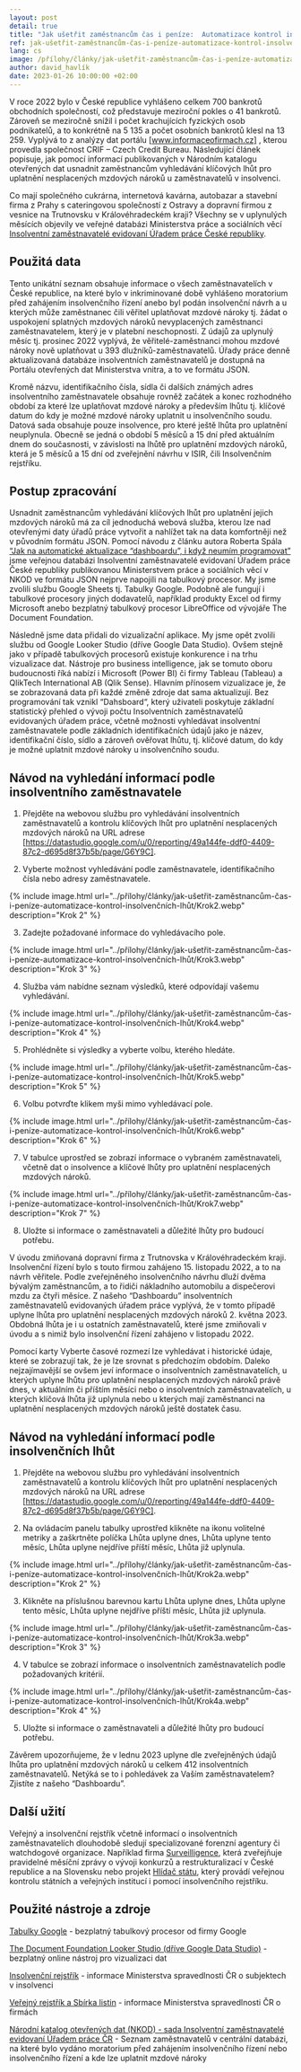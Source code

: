 ```yaml
---
layout: post
detail: true
title: "Jak ušetřit zaměstnancům čas i peníze:  Automatizace kontrol insolvenčních lhůt"
ref: jak-ušetřit-zaměstnancům-čas-i-peníze-automatizace-kontrol-insolvenčních-lhůt
lang: cs
image: /přílohy/články/jak-ušetřit-zaměstnancům-čas-i-peníze-automatizace-kontrol-insolvenčních-lhůt/Insolvence_titulka.webp
author: david_havlík
date: 2023-01-26 10:00:00 +02:00
---
```

V roce 2022 bylo v České republice vyhlášeno celkem 700 bankrotů obchodních společností, což představuje meziroční pokles o 41 bankrotů.
Zároveň se meziročně snížil i počet krachujících fyzických osob podnikatelů, a to konkrétně na 5 135 a počet osobních bankrotů klesl na 13 259. 
Vyplývá to z analýzy dat portálu [www.informaceofirmach.cz] , kterou provedla společnost CRIF – Czech Credit Bureau. 
Následující článek popisuje, jak pomocí informací publikovaných v Národním katalogu otevřených dat usnadnit zaměstnancům vyhledávání klíčových lhůt pro uplatnění nesplacených mzdových nároků u zaměstnavatelů v insolvenci.

<!--more-->

Co mají společného cukrárna, internetová kavárna, autobazar a stavební firma z Prahy s cateringovou společností z Ostravy a dopravní firmou z vesnice na Trutnovsku v Královéhradeckém kraji?
Všechny se v uplynulých měsících objevily ve veřejné databázi Ministerstva práce a sociálních věcí [Insolventní zaměstnavatelé evidovaní Úřadem práce České republiky].

## Použitá data

Tento unikátní seznam obsahuje informace o všech zaměstnavatelích v České republice, na které bylo v inkriminované době vyhlášeno moratorium před zahájením insolvenčního řízení anebo byl podán insolvenční návrh a u kterých může zaměstnanec čili věřitel uplatňovat mzdové nároky tj. žádat o uspokojení splatných mzdových nároků nevyplacených zaměstnanci zaměstnavatelem, který je v platební neschopnosti. Z údajů za uplynulý měsíc tj. prosinec 2022 vyplývá, že věřitelé-zaměstnanci mohou mzdové nároky nově uplatňovat u 393 dlužníků-zaměstnavatelů.
Úřady práce denně aktualizovaná databáze insolventních zaměstnavatelů je dostupná na Portálu otevřených dat Ministerstva vnitra, a to ve formátu JSON. 

Kromě názvu, identifikačního čísla, sídla či dalších známých adres insolventního zaměstnavatele obsahuje rovněž začátek a konec rozhodného období za které lze uplatňovat mzdové nároky a především lhůtu tj. klíčové datum do kdy je možné mzdové nároky uplatnit u insolvenčního soudu. 
Datová sada obsahuje pouze insolvence, pro které ještě lhůta pro uplatnění neuplynula.
Obecně se jedná o období 5 měsíců a 15 dní před aktuálním dnem do současnosti, v závislosti na lhůtě pro uplatnění mzdových nároků, která je 5 měsíců a 15 dní od zveřejnění návrhu v ISIR, čili Insolvenčním rejstříku. 

## Postup zpracování

Usnadnit zaměstnancům vyhledávání klíčových lhůt pro uplatnění jejich mzdových nároků má za cíl jednoduchá webová služba, kterou lze nad otevřenými daty úřadů práce vytvořit a nahlížet tak na data komfortněji než v původním formátu JSON.
Pomocí návodu z článku autora Roberta Spála [“Jak na automatické aktualizace “dashboardu”, i když neumím programovat”] jsme veřejnou databázi Insolventní zaměstnavatelé evidovaní Úřadem práce České republiky publikovanou Ministerstvem práce a sociálních věcí v NKOD ve formátu JSON nejprve napojili na tabulkový procesor. 
My jsme zvolili službu Google Sheets tj. Tabulky Google. 
Podobně ale fungují i tabulkové procesory jiných dodavatelů, například produkty Excel od firmy Microsoft anebo bezplatný tabulkový procesor LibreOffice od vývojáře The Document Foundation. 

Následně jsme data přidali do vizualizační aplikace. 
My jsme opět zvolili službu od Google Looker Studio (dříve Google Data Studio).
Ovšem stejně jako v případě tabulkových procesorů existuje konkurence i na trhu vizualizace dat. 
Nástroje pro business intelligence, jak se tomuto oboru budoucnosti říká nabízí i Microsoft (Power BI) či firmy Tableau (Tableau) a QlikTech International AB (Qlik Sense).
Hlavním přínosem vizualizace je, že se zobrazovaná data při každé změně zdroje dat sama aktualizují.
Bez programování tak vznikl “Dahsboard“, který uživateli poskytuje základní statistický přehled o vývoji počtu Insolventních zaměstnavatelů evidovaných úřadem práce, včetně možnosti vyhledávat insolventní zaměstnavatele podle základních identifikačních údajů jako je název, identifikační číslo, sídlo a zároveň ověřovat lhůtu, tj. klíčové datum, do kdy je možné uplatnit mzdové nároky u insolvenčního soudu. 

## Návod na vyhledání informací podle insolventního zaměstnavatele

1. Přejděte na webovou službu pro vyhledávání insolventních zaměstnavatelů a kontrolu klíčových lhůt pro uplatnění nesplacených mzdových nároků na URL adrese [https://datastudio.google.com/u/0/reporting/49a144fe-ddf0-4409-87c2-d695d8f37b5b/page/G6Y9C].

2. Vyberte možnost vyhledávání podle zaměstnavatele, identifikačního čísla nebo adresy zaměstnavatele.

{% include image.html url="../přílohy/články/jak-ušetřit-zaměstnancům-čas-i-peníze-automatizace-kontrol-insolvenčních-lhůt/Krok2.webp" description="Krok 2" %}

3. Zadejte požadované informace do vyhledávacího pole. 

{% include image.html url="../přílohy/články/jak-ušetřit-zaměstnancům-čas-i-peníze-automatizace-kontrol-insolvenčních-lhůt/Krok3.webp" description="Krok 3" %}

4. Služba vám nabídne seznam výsledků, které odpovídají vašemu vyhledávání. 

{% include image.html url="../přílohy/články/jak-ušetřit-zaměstnancům-čas-i-peníze-automatizace-kontrol-insolvenčních-lhůt/Krok4.webp" description="Krok 4" %}

5. Prohlédněte si výsledky a vyberte volbu, kterého hledáte.

{% include image.html url="../přílohy/články/jak-ušetřit-zaměstnancům-čas-i-peníze-automatizace-kontrol-insolvenčních-lhůt/Krok5.webp" description="Krok 5" %}

6. Volbu potvrďte klikem myši mimo vyhledávací pole.

{% include image.html url="../přílohy/články/jak-ušetřit-zaměstnancům-čas-i-peníze-automatizace-kontrol-insolvenčních-lhůt/Krok6.webp" description="Krok 6" %}

7. V tabulce uprostřed se zobrazí  informace o vybraném zaměstnavateli, včetně dat o insolvence a klíčové lhůty pro uplatnění nesplacených mzdových nároků.

{% include image.html url="../přílohy/články/jak-ušetřit-zaměstnancům-čas-i-peníze-automatizace-kontrol-insolvenčních-lhůt/Krok7.webp" description="Krok 7" %}

8. Uložte si informace o zaměstnavateli a důležité lhůty pro budoucí potřebu. 

V úvodu zmiňovaná dopravní firma z Trutnovska v Královéhradeckém kraji. 
Insolvenční řízení bylo s touto firmou zahájeno 15. listopadu 2022, a to na návrh věřitele.
Podle zveřejněného insolvenčního návrhu dluží dvěma bývalým zaměstnancům, a to řidiči nákladního automobilu a dispečerovi mzdu za čtyři měsíce.
Z našeho “Dashboardu” insolventních zaměstnavatelů evidovaných úřadem práce vyplývá, že v tomto případě uplyne lhůta pro uplatnění nesplacených mzdových nároků 2. května 2023. 
Obdobná lhůta je i u ostatních zaměstnavatelů, které jsme zmiňovali v úvodu a s nimiž bylo insolvenční řízení zahájeno v listopadu 2022. 

Pomocí karty Vyberte časové rozmezí lze vyhledávat i historické údaje, které se zobrazují tak, že je lze srovnat s předchozím obdobím.
Daleko nejzajímavější se ovšem jeví informace o insolventních zaměstnavatelích, u kterých uplyne lhůtu pro uplatnění nesplacených mzdových nároků právě dnes, v aktuálním či příštím měsíci nebo o insolventních zaměstnavatelích, u kterých klíčová lhůta již uplynula nebo u kterých mají zaměstnanci na uplatnění nesplacených mzdových nároků ještě dostatek času. 

## Návod na vyhledání informací podle insolvenčních lhůt

1. Přejděte na webovou službu pro vyhledávání insolventních zaměstnavatelů a kontrolu klíčových lhůt pro uplatnění nesplacených mzdových nároků na URL adrese [https://datastudio.google.com/u/0/reporting/49a144fe-ddf0-4409-87c2-d695d8f37b5b/page/G6Y9C].

2. Na ovládacím panelu tabulky uprostřed klikněte na ikonu volitelné metriky a zaškrtněte políčka Lhůta uplyne dnes, Lhůta uplyne tento měsíc, Lhůta uplyne nejdříve příští měsíc, Lhůta již uplynula.

{% include image.html url="../přílohy/články/jak-ušetřit-zaměstnancům-čas-i-peníze-automatizace-kontrol-insolvenčních-lhůt/Krok2a.webp" description="Krok 2" %}

3. Klikněte na příslušnou barevnou kartu Lhůta uplyne dnes, Lhůta uplyne tento měsíc, Lhůta uplyne nejdříve příští měsíc, Lhůta již uplynula.

{% include image.html url="../přílohy/články/jak-ušetřit-zaměstnancům-čas-i-peníze-automatizace-kontrol-insolvenčních-lhůt/Krok3a.webp" description="Krok 3" %}

4. V tabulce se zobrazí  informace o insolventních zaměstnavatelích podle požadovaných kritérií.

{% include image.html url="../přílohy/články/jak-ušetřit-zaměstnancům-čas-i-peníze-automatizace-kontrol-insolvenčních-lhůt/Krok4a.webp" description="Krok 4" %}

5. Uložte si informace o zaměstnavateli a důležité lhůty pro budoucí potřebu. 

Závěrem upozorňujeme, že v lednu 2023 uplyne dle zveřejněných údajů lhůta pro uplatnění mzdových nároků u celkem 412 insolventních zaměstnavatelů. 
Netýká se to i pohledávek za Vaším zaměstnavatelem? 
Zjistíte z našeho “Dashboardu”.

## Další užití
Veřejný a insolvenční rejstřík včetně informací o insolventních zaměstnavatelích dlouhodobě sledují specializované forenzní agentury či watchdogové organizace. 
Například firma [Surveilligence], která zveřejňuje pravidelné měsíční zprávy o vývoji konkurzů a restrukturalizací v České republice a na Slovensku nebo projekt [Hlídač státu], který provádí veřejnou kontrolu státních a veřejných institucí i pomocí insolvenčního rejstříku.  

## Použité nástroje a zdroje

[Tabulky Google] - bezplatný tabulkový procesor od firmy Google

[The Document Foundation Looker Studio (dříve Google Data Studio)] - bezplatný online nástroj pro vizualizaci dat 

[Insolvenční rejstřík] - informace Ministerstva spravedlnosti ČR o subjektech v insolvenci 

[Veřejný rejstřík a Sbírka listin] - informace Ministerstva spravedlnosti ČR o firmách 

[Národní katalog otevřených dat (NKOD) - sada Insolventní zaměstnavatelé evidovaní Úřadem práce ČR] - Seznam zaměstnavatelů v centrální databázi, na které bylo vydáno moratorium před zahájením insolvenčního řízení nebo insolvenčního řízení a kde lze uplatnit mzdové nároky



[www.informaceofirmach.cz]: https://www.informaceofirmach.cz/ "www.informaceofirmach.cz"
[Insolventní zaměstnavatelé evidovaní Úřadem práce České republiky]: https://data.mpsv.cz/web/data/insolventni-zamestnavatele-evidovani-uradem-prace-cr "Insolventní zaměstnavatelé evidovaní Úřadem práce České republiky"
[“Jak na automatické aktualizace “dashboardu”, i když neumím programovat”]: /články/neziskovky-automatizace-dashboardu "Jak na automatické aktualizace “dashboardu”, i když neumím programovat"
[https://datastudio.google.com/u/0/reporting/49a144fe-ddf0-4409-87c2-d695d8f37b5b/page/G6Y9C]: https://datastudio.google.com/u/0/reporting/49a144fe-ddf0-4409-87c2-d695d8f37b5b/page/G6Y9C "Dashboard"
[Surveilligence]: https://www.surveilligence.com/cs "Surveilligence"
[Hlídač státu]: https://www.hlidacstatu.cz/ "Hlídač státu"
[Tabulky Google]: https://www.google.cz/intl/cs/sheets/about/ "Tabulky Google"
[The Document Foundation Looker Studio (dříve Google Data Studio)]: https://datastudio.google.com "The Document Foundation Looker Studio" 
[Insolvenční rejstřík]: https://isir.justice.cz/isir/common/index.do "Insolvenční rejstřík"
[Veřejný rejstřík a Sbírka listin]: https://or.justice.cz/ias/ui/rejstrik "Veřejný rejstřík a Sbírka listin"
[Národní katalog otevřených dat (NKOD) - sada Insolventní zaměstnavatelé evidovaní Úřadem práce ČR]: https://data.gov.cz/datov%C3%A1-sada?iri=https%3A%2F%2Fdata.gov.cz%2Fzdroj%2Fdatov%C3%A9-sady%2F00551023%2F77b26516ed9616a5f6675a1d2f8eac4f "sada Insolventní zaměstnavatelé evidovaní Úřadem práce ČR"




